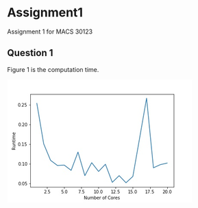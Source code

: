 # Assignment1
Assignment 1 for MACS 30123

## Question 1
Figure 1 is the computation time.

![Figure 1](https://github.com/Yaweili19/Assignment1/blob/main/figure1.jpg)
